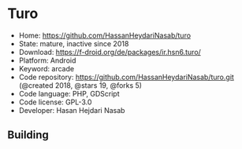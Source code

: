 # Turo

- Home: https://github.com/HassanHeydariNasab/turo
- State: mature, inactive since 2018
- Download: https://f-droid.org/de/packages/ir.hsn6.turo/
- Platform: Android
- Keyword: arcade
- Code repository: https://github.com/HassanHeydariNasab/turo.git (@created 2018, @stars 19, @forks 5)
- Code language: PHP, GDScript
- Code license: GPL-3.0
- Developer: Hasan Hejdari Nasab

## Building
